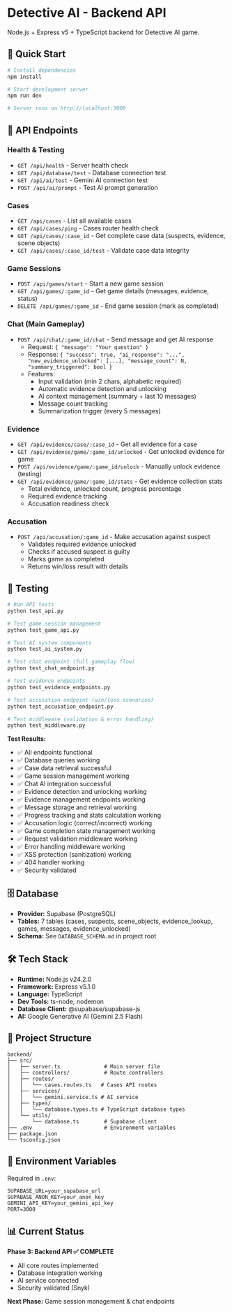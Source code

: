# Detective AI - Backend API

Node.js + Express v5 + TypeScript backend for Detective AI game.

## 🚀 Quick Start

```bash
# Install dependencies
npm install

# Start development server
npm run dev

# Server runs on http://localhost:3000
```

## 📡 API Endpoints

### Health & Testing
- `GET /api/health` - Server health check
- `GET /api/database/test` - Database connection test
- `GET /api/ai/test` - Gemini AI connection test
- `POST /api/ai/prompt` - Test AI prompt generation

### Cases
- `GET /api/cases` - List all available cases
- `GET /api/cases/ping` - Cases router health check
- `GET /api/cases/:case_id` - Get complete case data (suspects, evidence, scene objects)
- `GET /api/cases/:case_id/test` - Validate case data integrity

### Game Sessions
- `POST /api/games/start` - Start a new game session
- `GET /api/games/:game_id` - Get game details (messages, evidence, status)
- `DELETE /api/games/:game_id` - End game session (mark as completed)

### Chat (Main Gameplay)
- `POST /api/chat/:game_id/chat` - Send message and get AI response
  - Request: `{ "message": "Your question" }`
  - Response: `{ "success": true, "ai_response": "...", "new_evidence_unlocked": [...], "message_count": N, "summary_triggered": bool }`
  - Features:
    - Input validation (min 2 chars, alphabetic required)
    - Automatic evidence detection and unlocking
    - AI context management (summary + last 10 messages)
    - Message count tracking
    - Summarization trigger (every 5 messages)

### Evidence
- `GET /api/evidence/case/:case_id` - Get all evidence for a case
- `GET /api/evidence/game/:game_id/unlocked` - Get unlocked evidence for game
- `POST /api/evidence/game/:game_id/unlock` - Manually unlock evidence (testing)
- `GET /api/evidence/game/:game_id/stats` - Get evidence collection stats
  - Total evidence, unlocked count, progress percentage
  - Required evidence tracking
  - Accusation readiness check

### Accusation
- `POST /api/accusation/:game_id` - Make accusation against suspect
  - Validates required evidence unlocked
  - Checks if accused suspect is guilty
  - Marks game as completed
  - Returns win/loss result with details

## 🧪 Testing

```bash
# Run API tests
python test_api.py

# Test game session management
python test_game_api.py

# Test AI system components
python test_ai_system.py

# Test chat endpoint (full gameplay flow)
python test_chat_endpoint.py

# Test evidence endpoints
python test_evidence_endpoints.py

# Test accusation endpoint (win/loss scenarios)
python test_accusation_endpoint.py

# Test middleware (validation & error handling)
python test_middleware.py
```

**Test Results:**
- ✅ All endpoints functional
- ✅ Database queries working
- ✅ Case data retrieval successful
- ✅ Game session management working
- ✅ Chat AI integration successful
- ✅ Evidence detection and unlocking working
- ✅ Evidence management endpoints working
- ✅ Message storage and retrieval working
- ✅ Progress tracking and stats calculation working
- ✅ Accusation logic (correct/incorrect) working
- ✅ Game completion state management working
- ✅ Request validation middleware working
- ✅ Error handling middleware working
- ✅ XSS protection (sanitization) working
- ✅ 404 handler working
- ✅ Security validated

## 🗄️ Database

- **Provider:** Supabase (PostgreSQL)
- **Tables:** 7 tables (cases, suspects, scene_objects, evidence_lookup, games, messages, evidence_unlocked)
- **Schema:** See `DATABASE_SCHEMA.md` in project root

## 🛠️ Tech Stack

- **Runtime:** Node.js v24.2.0
- **Framework:** Express v5.1.0
- **Language:** TypeScript
- **Dev Tools:** ts-node, nodemon
- **Database Client:** @supabase/supabase-js
- **AI:** Google Generative AI (Gemini 2.5 Flash)

## 📁 Project Structure

```
backend/
├── src/
│   ├── server.ts              # Main server file
│   ├── controllers/           # Route controllers
│   ├── routes/
│   │   └── cases.routes.ts   # Cases API routes
│   ├── services/
│   │   └── gemini.service.ts # AI service
│   ├── types/
│   │   └── database.types.ts # TypeScript database types
│   └── utils/
│       └── database.ts        # Supabase client
├── .env                       # Environment variables
├── package.json
└── tsconfig.json
```

## 🔐 Environment Variables

Required in `.env`:
```
SUPABASE_URL=your_supabase_url
SUPABASE_ANON_KEY=your_anon_key
GEMINI_API_KEY=your_gemini_api_key
PORT=3000
```

## 📊 Current Status

**Phase 3: Backend API ✅ COMPLETE**
- All core routes implemented
- Database integration working
- AI service connected
- Security validated (Snyk)

**Next Phase:** Game session management & chat endpoints
